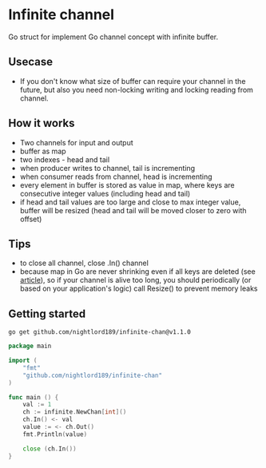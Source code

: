 # Infinite channel

Go struct for implement Go channel concept with infinite buffer.

## Usecase
+ If you don't know what size of buffer can require your channel in the future, but also you need non-locking writing and locking reading from channel.

## How it works
+ Two channels for input and output
+ buffer as map
+ two indexes - head and tail 
+ when producer writes to channel, tail is incrementing
+ when consumer reads from channel, head is incrementing
+ every element in buffer is stored as value in map, where keys are consecutive integer values (including head and tail)
+ if head and tail values are too large and close to max integer value, buffer will be resized (head and tail will be moved closer to zero with offset)

## Tips
+ to close all channel, close .In() channel
+ because map in Go are never shrinking even if all keys are deleted (see [article](https://teivah.medium.com/maps-and-memory-leaks-in-go-a85ebe6e7e69)), so if your channel is alive too long, you should periodically (or based on your application's logic) call Resize() to prevent memory leaks

## Getting started

```
go get github.com/nightlord189/infinite-chan@v1.1.0
```

```go
package main

import (
	"fmt"
	"github.com/nightlord189/infinite-chan"
)

func main () {
	val := 1
	ch := infinite.NewChan[int]()
	ch.In() <- val
	value := <- ch.Out()
	fmt.Println(value)

	close (ch.In())
}
```